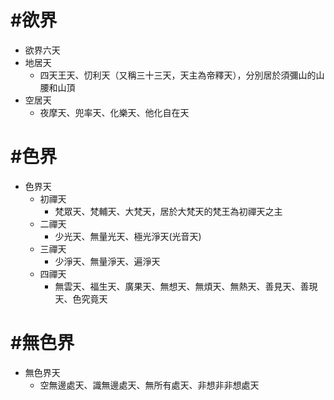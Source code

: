 # #欲界

* 欲界六天 
 * 地居天
   * 四天王天、忉利天（又稱三十三天，天主為帝釋天），分別居於須彌山的山腰和山頂
 * 空居天
   * 夜摩天、兜率天、化樂天、他化自在天

# #色界
* 色界天
  * 初禪天
    * 梵眾天、梵輔天、大梵天，居於大梵天的梵王為初禪天之主
  * 二禪天
    * 少光天、無量光天、極光淨天(光音天)
  * 三禪天
    * 少淨天、無量淨天、遍淨天
  * 四禪天
    * 無雲天、福生天、廣果天、無想天、無煩天、無熱天、善見天、善現天、色究竟天

# #無色界
* 無色界天 
  * 空無邊處天、識無邊處天、無所有處天、非想非非想處天